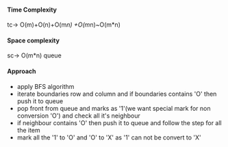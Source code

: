 #### Time Complexity
tc-> O(m)+O(n)+O(m*n) +O(m*n)~O(m*n)
​
#### Space complexity
sc-> O(m*n) queue
​
#### Approach
* apply BFS algorithm
* iterate boundaries row and column and if boundaries contains 'O' then push it to queue
* pop front from queue and marks as '1'(we want special mark for non conversion 'O') and check all it's neighbour
* if neighbour contains 'O' then push it to queue and follow the step for all the item
* mark all the '1' to 'O' and 'O' to 'X' as '1' can not be convert to 'X'